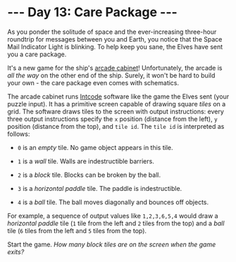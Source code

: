 # --- Day 13: Care Package ---

As you ponder the solitude of space and the ever-increasing three-hour roundtrip for messages between you and Earth, you notice that the Space Mail Indicator Light is blinking.  To help keep you sane, the Elves have sent you a care package.

It's a new game for the ship's [arcade cabinet](https://en.wikipedia.org/wiki/Arcade_cabinet)! Unfortunately, the arcade is *all the way* on the other end of the ship. Surely, it won't be hard to build your own - the care package even comes with schematics.

The arcade cabinet runs [Intcode](9) software like the game the Elves sent (your puzzle input). It has a primitive screen capable of drawing square *tiles* on a grid.  The software draws tiles to the screen with output instructions: every three output instructions specify the `x` position (distance from the left), `y` position (distance from the top), and `tile id`. The `tile id` is interpreted as follows:


 - `0` is an *empty* tile.  No game object appears in this tile.

 - `1` is a *wall* tile.  Walls are indestructible barriers.

 - `2` is a *block* tile.  Blocks can be broken by the ball.

 - `3` is a *horizontal paddle* tile.  The paddle is indestructible.

 - `4` is a *ball* tile.  The ball moves diagonally and bounces off objects.


For example, a sequence of output values like `1,2,3,6,5,4` would draw a *horizontal paddle* tile (`1` tile from the left and `2` tiles from the top) and a *ball* tile (`6` tiles from the left and `5` tiles from the top).

Start the game. *How many block tiles are on the screen when the game exits?*

